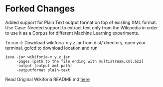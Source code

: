 Forked Changes
==============

Added support for Plain Text output format on top of existing XML format. Use Case: Needed support to extract text only from the Wikipedia in order to use it as a Corpus for different Machine Learning experiments.

To run it: Download wikiforia-x.y.z.jar from dist/ directory, open your terminal, go/cd to download location and run

	java -jar wikiforia-x.y.z.jar 
	     -pages [path to the file ending with multistream.xml.bz2] 
	     -output [output xml path]
	     -outputformat plain-text



Read Original Wikiforia README.md [here](https://github.com/marcusklang/wikiforia)
